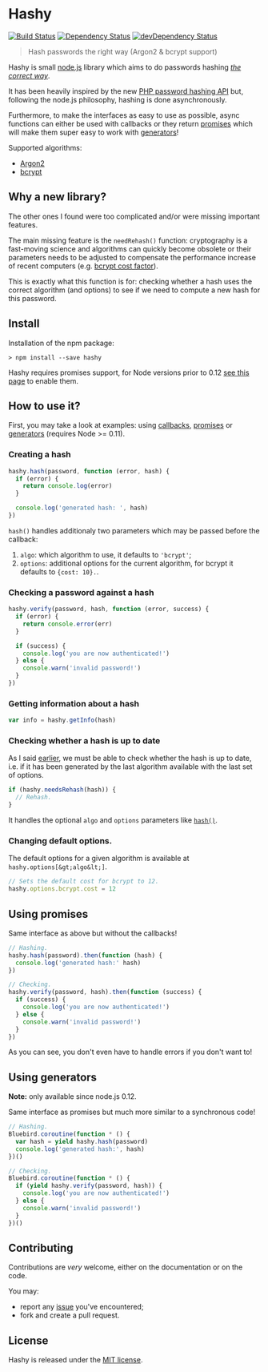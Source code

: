 # Hashy

[![Build Status](https://img.shields.io/travis/JsCommunity/hashy/master.svg)](http://travis-ci.org/JsCommunity/hashy)
[![Dependency Status](https://david-dm.org/JsCommunity/hashy/status.svg?theme=shields.io)](https://david-dm.org/JsCommunity/hashy)
[![devDependency Status](https://david-dm.org/JsCommunity/hashy/dev-status.svg?theme=shields.io)](https://david-dm.org/JsCommunity/hashy#info=devDependencies)

> Hash passwords the right way (Argon2 & bcrypt support)

Hashy is small [node.js](http://nodejs.org/) library which aims to do
passwords hashing *[the correct
way](https://wiki.php.net/rfc/password_hash)*.

It has been heavily inspired by the new [PHP password hashing
API](http://www.php.net/manual/en/book.password.php) but, following
the node.js philosophy, hashing is done asynchronously.

Furthermore, to make the interfaces as easy to use as possible, async
functions can either be used with callbacks or they return
[promises](https://en.wikipedia.org/wiki/Promise_%28programming%29)
which will make them super easy to work with [generators](https://github.com/petkaantonov/bluebird/blob/master/API.md#generators)!

Supported algorithms:

- [Argon2](https://en.wikipedia.org/wiki/Argon2)
- [bcrypt](https://en.wikipedia.org/wiki/Bcrypt)

## Why a new library?

The other ones I found were too complicated and/or were missing
important features.

The main missing feature is the `needRehash()` function: cryptography
is a fast-moving science and algorithms can quickly become obsolete or
their parameters needs to be adjusted to compensate the performance
increase of recent computers (e.g. [bcrypt cost
factor](http://phpmaster.com/why-you-should-use-bcrypt-to-hash-stored-passwords/)).

This is exactly what this function is for: checking whether a hash
uses the correct algorithm (and options) to see if we need to compute
a new hash for this password.

## Install

Installation of the npm package:

```
> npm install --save hashy
```

Hashy requires promises support, for Node versions prior to 0.12 [see
this page](https://github.com/JsCommunity/promise-toolbox#usage) to
enable them.

## How to use it?

First, you may take a look at examples: using [callbacks](https://github.com/JsCommunity/hashy/blob/master/examples/callbacks.js), [promises](https://github.com/JsCommunity/hashy/blob/master/examples/promises.js) or [generators](https://github.com/JsCommunity/hashy/blob/master/examples/generators.js) (requires Node >= 0.11).

### Creating a hash

```js
hashy.hash(password, function (error, hash) {
  if (error) {
    return console.log(error)
  }

  console.log('generated hash: ', hash)
})
```

`hash()` handles additionaly two parameters which may be passed before the callback:

1. `algo`: which algorithm to use, it defaults to `'bcrypt'`;
2. `options`: additional options for the current algorithm, for bcrypt
it defaults to `{cost: 10}.`.


### Checking a password against a hash

```js
hashy.verify(password, hash, function (error, success) {
  if (error) {
    return console.error(err)
  }

  if (success) {
    console.log('you are now authenticated!')
  } else {
    console.warn('invalid password!')
  }
})
```

### Getting information about a hash

```js
var info = hashy.getInfo(hash)
```

### Checking whether a hash is up to date

As I said [earlier](#why-a-new-library), we must be able to check
whether the hash is up to date, i.e. if it has been generated by the
last algorithm available with the last set of options.

```js
if (hashy.needsRehash(hash)) {
  // Rehash.
}
```

It handles the optional `algo` and `options` parameters like
[`hash()`](#creating-a-hash).

### Changing default options.

The default options for a given algorithm is available at `hashy.options[&gt;algo&lt;]`.

```js
// Sets the default cost for bcrypt to 12.
hashy.options.bcrypt.cost = 12
```

## Using promises

Same interface as above but without the callbacks!

```javascript
// Hashing.
hashy.hash(password).then(function (hash) {
  console.log('generated hash:' hash)
})

// Checking.
hashy.verify(password, hash).then(function (success) {
  if (success) {
    console.log('you are now authenticated!')
  } else {
    console.warn('invalid password!')
  }
})

```

As you can see, you don't even have to handle errors if you don't want
to!

## Using generators

**Note:** only available since node.js 0.12.

Same interface as promises but much more similar to a synchronous
code!

```javascript
// Hashing.
Bluebird.coroutine(function * () {
  var hash = yield hashy.hash(password)
  console.log('generated hash:', hash)
})()

// Checking.
Bluebird.coroutine(function * () {
  if (yield hashy.verify(password, hash)) {
    console.log('you are now authenticated!')
  } else {
    console.warn('invalid password!')
  }
})()
```

## Contributing

Contributions are *very* welcome, either on the documentation or on
the code.

You may:

- report any [issue](https://github.com/JsCommunity/hashy/issues)
  you've encountered;
- fork and create a pull request.

## License

Hashy is released under the [MIT
license](https://en.wikipedia.org/wiki/MIT_License).
